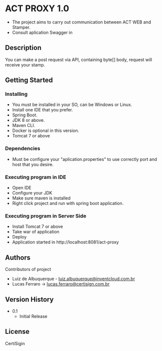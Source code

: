 # ACT PROXY 1.0

* The project aims to carry out communication between ACT WEB and Stamper.
* Consult aplication Swagger in 

## Description

You can make a post request via API, containing byte[] body, request will receive your stamp.

## Getting Started

### Installing

* You must be installed in your SO, can be Windows or Linux.
* Install one IDE that you prefer.
* Spring Boot.
* JDK 8 or above.
* Maven CLI.
* Docker is optional in this version.
* Tomcat 7 or above

### Dependencies

* Must be configure your "aplication.properties" to use correctly port and host that you desire.

### Executing program in IDE

* Open IDE
* Configure your JDK
* Make sure maven is installed
* Right click project and run with spring boot application.


### Executing program in Server Side

* Install Tomcat 7 or above
* Take war of application
* Deploy
* Application started in http://localhost:8081/act-proxy

## Authors

Contributors of project

* Luiz de Albuquerque - luiz.albuquerque@inventcloud.com.br
* Lucas Ferraro -> lucas.ferraro@certisign.com.br

## Version History

* 0.1
    * Initial Release

## License

CertiSigin

